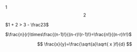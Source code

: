 $1$
$$2$$

$1 + 2 > 3 - \frac23$

$\frac{n}{r}\times\frac{(n-1)!}{(n-r)!(r-1)!}=\frac{n!}{(n-r)!r!}$

$$
\frac{x}{y}=\frac{\sqrt{a}\sqrt{ x }f}{d}
$$
